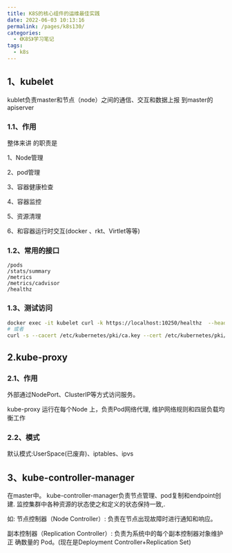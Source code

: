 ```yaml
---
title: K8S的核心组件的运维最佳实践
date: 2022-06-03 10:13:16
permalink: /pages/k8s130/
categories:
  - 《K8S》学习笔记
tags:
  - k8s
---
```


## 1、kubelet

kublet负责master和节点（node）之间的通信、交互和数据上报 到master的apiserver

### 1.1、作用

整体来讲 的职责是

1、Node管理 

2、pod管理 

3、容器健康检查

4、容器监控

5、资源清理

6、和容器运行时交互(docker 、rkt、Virtlet等等)

### 1.2、常用的接口

```
/pods
/stats/summary
/metrics
/metrics/cadvisor
/healthz
```

### 1.3、测试访问

```sh
docker exec -it kubelet curl -k https://localhost:10250/healthz  --header "Authorization: Bearer kubeconfig-user-wzpnvrb6gq:hmt5qhrcbfctrpsbfc4qbkjcn8864xxg2t9jq6lm7tw4vkb9xmvh2c" #config中获取证书
# 或者
curl -s --cacert /etc/kubernetes/pki/ca.key --cert /etc/kubernetes/pki/apiserver-kubelet-client.crt --key /etc/kubernetes/pki/apiserver-kubelet-client.key https://localhost:10250/metrics/cadvisor --insecure #节点采集信息
```

## 2.kube-proxy

### 2.1、作用

   外部通过NodePort、ClusterIP等方式访问服务。

 kube-proxy 运行在每个Node 上，负责Pod网络代理,  维护网络规则和四层负载均衡工作  

### 2.2、模式

 默认模式:UserSpace(已废弃)、iptables、ipvs 

## 3、kube-controller-manager

在master中。
   kube-controller-manager负责节点管理、pod复制和endpoint创建.
   监控集群中各种资源的状态使之和定义的状态保持一致,.

如:
节点控制器（Node Controller）: 负责在节点出现故障时进行通知和响应。

副本控制器（Replication Controller）: 负责为系统中的每个副本控制器对象维护正
确数量的 Pod。(现在是Deployment Controller+Replication Set)




